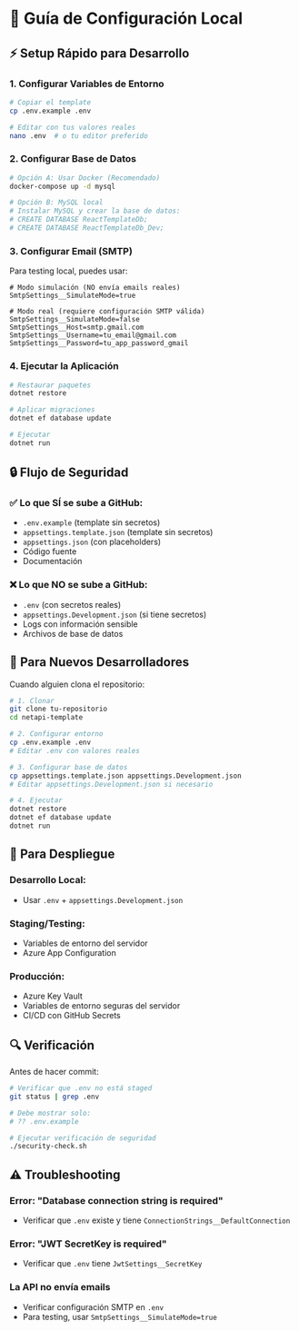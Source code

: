 # 🔧 Guía de Configuración Local

## ⚡ Setup Rápido para Desarrollo

### 1. **Configurar Variables de Entorno**

```bash
# Copiar el template
cp .env.example .env

# Editar con tus valores reales
nano .env  # o tu editor preferido
```

### 2. **Configurar Base de Datos**

```bash
# Opción A: Usar Docker (Recomendado)
docker-compose up -d mysql

# Opción B: MySQL local
# Instalar MySQL y crear la base de datos:
# CREATE DATABASE ReactTemplateDb;
# CREATE DATABASE ReactTemplateDb_Dev;
```

### 3. **Configurar Email (SMTP)**

Para testing local, puedes usar:

```env
# Modo simulación (NO envía emails reales)
SmtpSettings__SimulateMode=true

# Modo real (requiere configuración SMTP válida)
SmtpSettings__SimulateMode=false
SmtpSettings__Host=smtp.gmail.com
SmtpSettings__Username=tu_email@gmail.com
SmtpSettings__Password=tu_app_password_gmail
```

### 4. **Ejecutar la Aplicación**

```bash
# Restaurar paquetes
dotnet restore

# Aplicar migraciones
dotnet ef database update

# Ejecutar
dotnet run
```

## 🔒 **Flujo de Seguridad**

### ✅ **Lo que SÍ se sube a GitHub:**
- `.env.example` (template sin secretos)
- `appsettings.template.json` (template sin secretos)
- `appsettings.json` (con placeholders)
- Código fuente
- Documentación

### ❌ **Lo que NO se sube a GitHub:**
- `.env` (con secretos reales)
- `appsettings.Development.json` (si tiene secretos)
- Logs con información sensible
- Archivos de base de datos

## 👥 **Para Nuevos Desarrolladores**

Cuando alguien clona el repositorio:

```bash
# 1. Clonar
git clone tu-repositorio
cd netapi-template

# 2. Configurar entorno
cp .env.example .env
# Editar .env con valores reales

# 3. Configurar base de datos
cp appsettings.template.json appsettings.Development.json
# Editar appsettings.Development.json si necesario

# 4. Ejecutar
dotnet restore
dotnet ef database update
dotnet run
```

## 🚀 **Para Despliegue**

### **Desarrollo Local:**
- Usar `.env` + `appsettings.Development.json`

### **Staging/Testing:**
- Variables de entorno del servidor
- Azure App Configuration

### **Producción:**
- Azure Key Vault
- Variables de entorno seguras del servidor
- CI/CD con GitHub Secrets

## 🔍 **Verificación**

Antes de hacer commit:

```bash
# Verificar que .env no está staged
git status | grep .env

# Debe mostrar solo:
# ?? .env.example

# Ejecutar verificación de seguridad
./security-check.sh
```

## ⚠️ **Troubleshooting**

### Error: "Database connection string is required"
- Verificar que `.env` existe y tiene `ConnectionStrings__DefaultConnection`

### Error: "JWT SecretKey is required"  
- Verificar que `.env` tiene `JwtSettings__SecretKey`

### La API no envía emails
- Verificar configuración SMTP en `.env`
- Para testing, usar `SmtpSettings__SimulateMode=true`
